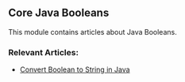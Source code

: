 ## Core Java Booleans

This module contains articles about Java Booleans.

### Relevant Articles: 
- [Convert Boolean to String in Java](https://www.baeldung.com/java-convert-boolean-to-string)
